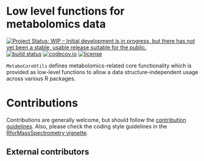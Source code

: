 # Low level functions for metabolomics data

[![Project Status: WIP – Initial development is in progress, but there has not yet been a stable, usable release suitable for the public.](https://www.repostatus.org/badges/latest/wip.svg)](https://www.repostatus.org/#wip)
[![build status](https://travis-ci.org/rformassspectrometry/MetaboCoreUtils.svg?branch=master)](https://travis-ci.org/rformassspectrometry/MetaboCoreUtils)
[![codecov.io](https://codecov.io/github/rformassspectrometry/MetaboCoreUtils/coverage.svg?branch=master)](https://codecov.io/github/rformassspectrometry/MetaboCoreUtils?branch=master)
[![license](https://img.shields.io/badge/license-Artistic--2.0-brightgreen.svg)](https://opensource.org/licenses/Artistic-2.0)

`MetaboCoreUtils` defines metabolomics-related core functionality which is
provided as low-level functions to allow a data structure-independent usage
across various R packages.

# Contributions

Contributions are generally welcome, but should follow the [contribution
guidelines](https://rformassspectrometry.github.io/RforMassSpectrometry/articles/RforMassSpectrometry.html#contributions).
Also, please check the coding style guidelines in the [RforMassSpectrometry
vignette](https://rformassspectrometry.github.io/RforMassSpectrometry/articles/RforMassSpectrometry.html).


## External contributors
